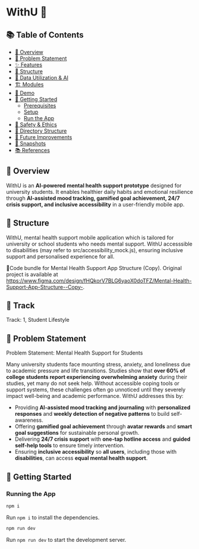 # WithU 🐬

## 📚 Table of Contents

- [🧠 Overview](#-overview)
- [🎯 Problem Statement](#-problem-statement)
- [✨ Features](#-features)
- [🧩 Structure](#-structure)
- [🐳 Data Utilization & AI](#-data-utilization--ai)
- [🏗️ Modules](#-modules)
- [🎥 Demo](#-demo)
- [🚀 Getting Started](#-getting-started)
  - [Prerequisites](#prerequisites)
  - [Setup](#setup)
  - [Run the App](#run-the-app)
- [🐲 Safety & Ethics](#-safety--ethics)
- [📂 Directory Structure](#-directory-structure)
- [🧠 Future Improvements](#-future-improvements)
- [📸 Snapshots](#-snapshots)
- [📚 References](#-references)

## 🧠 Overview

WithU is an **AI-powered mental health support prototype** designed for university students. It enables healthier daily habits and emotional resilience through **AI-assisted mood tracking, gamified goal achievement, 24/7 crisis support, and inclusive accessibility** in a user-friendly mobile app.

## 🧩 Structure 
WithU, mental health support mobile application which is tailored for university or school students who needs mental support. WithU accesssible to disabilities (may refer to src/accessibility_mock.js), ensuring inclusive support and personalised experience for all.

📌Code bundle for Mental Health Support App Structure (Copy). Original project is available at https://www.figma.com/design/fHQkorV7BLG6yaoX0doTFZ/Mental-Health-Support-App-Structure--Copy-.

## 🏃 Track
Track: 1, Student Lifestyle

## 👾 Problem Statement
Problem Statement: Mental Health Support for Students

Many university students face mounting stress, anxiety, and loneliness due to academic pressure and life transitions. Studies show that **over 60% of college students report experiencing overwhelming anxiety** during their studies, yet many do not seek help. Without accessible coping tools or support systems, these challenges often go unnoticed until they severely impact well-being and academic performance. WithU addresses this by:
- Providing **AI-assisted mood tracking and journaling** with **personalized responses** and **weekly detection of negative patterns** to build self-awareness.
- Offering **gamified goal achievement** through **avatar rewards** and **smart goal suggestions** for sustainable personal growth.
- Delivering **24/7 crisis support** with **one-tap hotline access** and **guided self-help tools** to ensure timely intervention.
- Ensuring **inclusive accessibility** so **all users**, including those with **disabilities**, can access **equal mental health support**.

## 🚀 Getting Started
### Running the App
```bash
npm i
```
Run `npm i` to install the dependencies.
```bash
npm run dev
```
Run `npm run dev` to start the development server.
  
